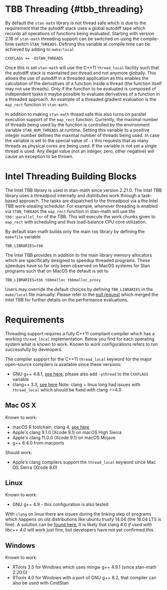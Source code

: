 # TBB Threading {#tbb_threading}

By default the `stan-math` library is not thread safe which is due to the requirement that the autodiff stack uses a global autodiff tape which records all operations of functions being evaluated. Starting with version 2.18 of `stan-math` threading support can be switched on using the compile-time switch `STAN_THREADS`. Defining this variable at compile time can be achieved by adding to `make/local`
```
CXXFLAGS += -DSTAN_THREADS
```
Once this is set `stan-math` will use the C++11 `thread_local` facility such that the autodiff stack is maintained per thread and not anymore globally. This allows the use of autodiff in a threaded application as this enables the calculation of the derivatives of a function inside a thread (the function itself may not use threads). Only if the function to be evaluated is composed of independent tasks it maybe possible to evaluate derivatives of a function in a threaded approach. An example of a threaded gradient evaluation is the `map_rect` function in `stan-math`.

In addition to making `stan-math` thread safe this also turns on parallel execution support of the `map_rect` function. Currently, the maximal number of threads being used by the function is controlled by the environment variable `STAN_NUM_THREADS` at runtime. Setting this variable to a positive integer number defines the maximal number of threads being used. In case the variable is set to the special value of `-1` this requests that as many threads as physical cores are being used. If the variable is not set a single thread is used. Any illegal value (not an integer, zero, other negative) will cause an exception to be thrown.

# Intel Threading Building Blocks

The Intel TBB library is used in stan-math since version 2.21.0. The Intel TBB library uses a threadpool internally and distributes work through a task-based approach. The tasks are dispatched to the threadpool via a the Intel TBB work-stealing scheduler. For example, whenever threading is enabled via `STAN_THREADS` the `map_rect` function in stan-math will use the `tbb::parallel_for` of the TBB. This will execute the work chunks given to `map_rect` with scheduling and thus load-balance CPU core utilization.

By default stan-math builds only the main `tbb` library by defining the `makefile` variable

```
TBB_LIBRARIES=tbb
```

The Intel TBB provides in addition to the main library memory allocators which are specifically designed to speedup threaded programs. These speedups have so far only been observed on MacOS systems for Stan programs such that on MacOS the default is set to

```
TBB_LIBRARIES=tbb tbbmalloc tbbmalloc_proxy
```

Users may override the default choices by defining `TBB_LIBRARIES` in the `make/local` file manually. Please refer to the [pull request](https://github.com/stan-dev/math/pull/1376) which merged the Intel TBB for further details on the performance evaluations.

# Requirements

Threading support requires a fully C++11 compliant compiler which has a working `thread_local` implementation. Below you find for each operating system what is known to work. Known to work configurations refers to run successfully by developers.

The compiler support for the C++11 `thread_local` keyword for the major open-source compilers is available since these versions:

- GNU g++ 4.8.1, [see here](https://gcc.gnu.org/projects/cxx-status.html); please also add `-pthread` to the `CXXFLAGS` variable
- clang++ 3.3, [see here](https://clang.llvm.org/cxx_status.html)
  Note: clang + linux long had issues with `thread_local` which should be fixed with clang >=4.0

## Mac OS X

Known to work:
- macOS R toolchain, clang 4, [see here](https://github.com/coatless/r-macos-rtools)
- Apple's clang 9.1.0 (Xcode 9.1) on macOS High Sierra
- Apple's clang 11.0.0 (Xcode 9.1) on macOS Mojave
- g++ 6.4.0 from macports

Should work:
- Apple's clang compilers support the `thread_local` keyword since Mac OS Sierra (Xcode 8.0)

## Linux

Known to work:
- GNU g++ 4.9 - this configuration is also tested

With `clang` on linux there are issues during the linking step of programs which happens on old distributions like ubuntu trusty 14.04 (the 16.04 LTS is fine). A solution can be [found here.](https://stackoverflow.com/questions/29322666/undefined-reference-to-cxa-thread-atexitcxxabi-when-compiling-with-libc#30437761) It is likely that clang 4.0 *if used with libc++ 4.0* will work just fine, but developers have not yet confirmed this.

## Windows

Known to work:
- RTools 3.5 for Windows which uses mingw g++ 4.9.1 (since stan-math 2.20.0)
- RTools 4.0 for Windows with a port of GNU g++ 8.2, that compiler can also be used with CmdStan
